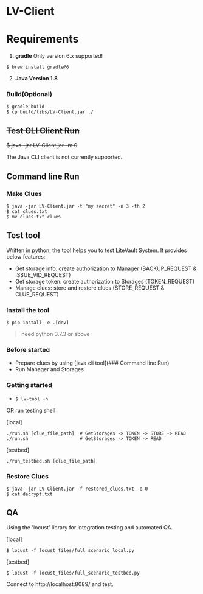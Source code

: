 # LV-Client

# Requirements
1. **gradle** Only version 6.x supported!
~~~
$ brew install gradle@6
~~~

2. **Java Version 1.8**

### Build(Optional)
~~~
$ gradle build
$ cp build/libs/LV-Client.jar ./
~~~

## ~~Test CLI Client Run~~

~~$ java -jar LV-Client.jar -m 0~~

The Java CLI client is not currently supported.

## Command line Run
### Make Clues
~~~
$ java -jar LV-Client.jar -t "my secret" -n 3 -th 2
$ cat clues.txt
$ mv clues.txt clues
~~~

## Test tool
Written in python, the tool helps you to test LiteVault System.
It provides below features:
- Get storage info: create authorization to Manager (BACKUP_REQUEST & ISSUE_VID_REQUEST)
- Get storage token: create authorization to Storages (TOKEN_REQUEST)
- Manage clues: store and restore clues (STORE_REQUEST & CLUE_REQUEST)

### Install the tool
`$ pip install -e .[dev]`

> need python 3.7.3 or above

### Before started
- Prepare clues by using [java cli tool](### Command line Run)
- Run Manager and Storages

### Getting started
- `$ lv-tool -h`

OR run testing shell

[local]
```
./run.sh [clue_file_path]  # GetStorages -> TOKEN -> STORE -> READ
./run.sh                   # GetStorages -> TOKEN -> READ
```
[testbed]
```
./run_testbed.sh [clue_file_path] 
```

### Restore Clues
~~~
$ java -jar LV-Client.jar -f restored_clues.txt -e 0
$ cat decrypt.txt
~~~

## QA
Using the 'locust' library for integration testing and automated QA.

[local]
```
$ locust -f locust_files/full_scenario_local.py
```
[testbed]
```
$ locust -f locust_files/full_scenario_testbed.py
```

Connect to http://localhost:8089/ and test.
